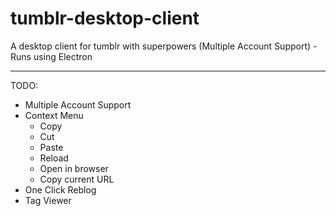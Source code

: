 # tumblr-desktop-client
A desktop client for tumblr with superpowers (Multiple Account Support) - Runs using Electron

---

TODO:

+ Multiple Account Support
+ Context Menu
  + Copy
  + Cut
  + Paste
  + Reload
  + Open in browser
  + Copy current URL
+ One Click Reblog 
+ Tag Viewer
